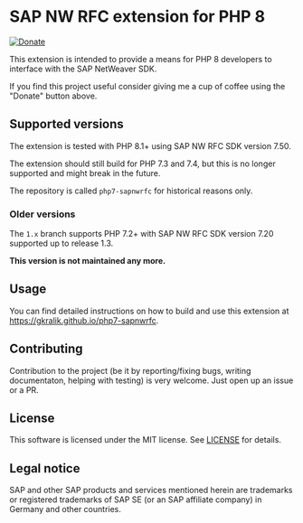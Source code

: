 
# SAP NW RFC extension for PHP 8

[![Donate](https://img.shields.io/badge/Donate-PayPal-blue.svg?logo=paypal)](https://www.paypal.com/cgi-bin/webscr?cmd=_s-xclick&hosted_button_id=WC3SGPNSW2NV4&source=url)

This extension is intended to provide a means for PHP 8 developers to interface with the SAP NetWeaver SDK.

If you find this project useful consider giving me a cup of coffee using the "Donate" button above.

## Supported versions

The extension is tested with PHP 8.1+ using SAP NW RFC SDK version 7.50.

The extension should still build for PHP 7.3 and 7.4, but this is no longer supported and might break
in the future.

The repository is called `php7-sapnwrfc` for historical reasons only.

### Older versions

The `1.x` branch supports PHP 7.2+ with SAP NW RFC SDK version 7.20 supported up to release 1.3.

**This version is not maintained any more.**

## Usage

You can find detailed instructions on how to build and use this extension at https://gkralik.github.io/php7-sapnwrfc.

## Contributing

Contribution to the project (be it by reporting/fixing bugs, writing documentaton, helping with testing) is very welcome.
Just open up an issue or a PR.

## License

This software is licensed under the MIT license. See [LICENSE](LICENSE) for details.

## Legal notice

SAP and other SAP products and services mentioned herein are trademarks or registered trademarks of SAP SE (or an SAP affiliate company) in Germany and other countries.
